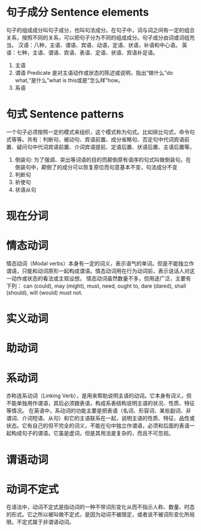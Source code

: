 # 句子成分 Sentence elements

句子的组成成分叫句子成分，也叫句法成分。在句子中，词与词之间有一定的组合关系，按照不同的关系，可以把句子分为不同的组成成分。句子成分由词或词组充当。
汉语：八种，主语、谓语、宾语、动语，定语、状语，补语和中心语。
英语：七种，主语、谓语、宾语、表语、定语、状语、宾语补足语。

1. 主语
2. 谓语 Predicate 是对主语动作或状态的陈述或说明，指出“做什么”do what,“是什么”what is this或是“怎么样”how。
3. 系语

# 句式 Sentence patterns

一个句子必须按照一定的模式来组织，这个模式称为句式。比如排比句式，命令句式等等。共有：判断句、被动句、宾语前置、成分省略句、否定句中代词宾语前置、疑问句中代词宾语前置、介词宾语提前、定语后置、状语后置、主语后置等。

1. 倒装句: 为了强调、突出等词语的目的而颠倒原有语序的句式叫做倒装句。在倒装句中，颠倒了的成分可以恢复原位而句意基本不变，句法成分不变
2. 判断句
3. 祈使句
4. 状语从句

# 现在分词

# 情态动词

情态动词（Modal verbs）本身有一定的词义，表示语气的单词。但是不能独立作谓语，只能和动词原形一起构成谓语。情态动词用在行为动词前，表示说话人对这一动作或状态的看法或主观设想。 情态动词虽然数量不多，但用途广泛，主要有下列： can (could), may (might), must, need, ought to, dare (dared), shall (should), will (would) must not.

# 实义动词


# 助动词


# 系动词

亦称连系动词（Linking Verb），是用来帮助说明主语的动词。它本身有词义，但不能单独用作谓语，其后必须跟表语，构成系表结构说明主语的状况、性质、特征等情况。
在英语中，系动词的功能主要是把表语（名词、形容词、某些副词、非谓词、介词短语、从句）和它的主语联系在一起，说明主语的性质、特征、品性或状态。它有自己的但不完全的词义，不能在句中独立作谓语，必须和后面的表语一起构成句子的谓语。它虽是虚词，但是其用法是复杂的，而且不可忽视。

# 谓语动词



# 动词不定式

在语法中，动词不定式是指动词的一种不带词形变化从而不指示人称、数量、时态的形式。它之所以被叫做不定式，是因为动词不被限定，或者说不被词形变化所局限。不定式属于非谓语动词。
